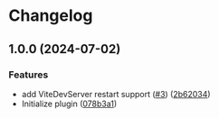 # Changelog

## 1.0.0 (2024-07-02)


### Features

* add ViteDevServer restart support ([#3](https://github.com/atlowChemi/vite-plugin-auto-update-packages/issues/3)) ([2b62034](https://github.com/atlowChemi/vite-plugin-auto-update-packages/commit/2b6203467a26eeb7783135fb5a833fa8b2dbd940))
* Initialize plugin ([078b3a1](https://github.com/atlowChemi/vite-plugin-auto-update-packages/commit/078b3a107a1be724f4873dc61e5c26ff7bfc559d))
